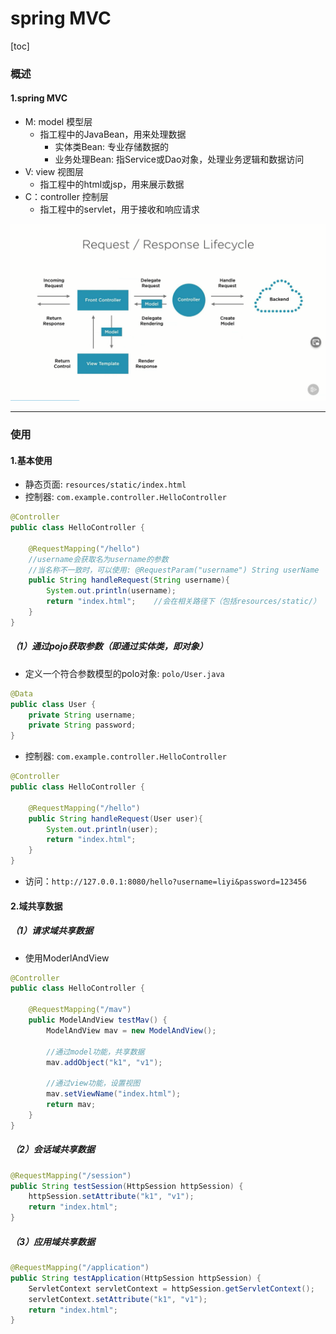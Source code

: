 # spring MVC

[toc]

### 概述

#### 1.spring MVC
* M: model 模型层
  * 指工程中的JavaBean，用来处理数据
    * 实体类Bean: 专业存储数据的
    * 业务处理Bean: 指Service或Dao对象，处理业务逻辑和数据访问
* V: view 视图层
  * 指工程中的html或jsp，用来展示数据
* C：controller 控制层
  * 指工程中的servlet，用于接收和响应请求

![](./imgs/overview_01.png)


***

### 使用

#### 1.基本使用

* 静态页面: `resources/static/index.html`
* 控制器: `com.example.controller.HelloController`
```java
@Controller
public class HelloController {

    @RequestMapping("/hello")
    //username会获取名为username的参数
    //当名称不一致时，可以使用: @RequestParam("username") String userName
    public String handleRequest(String username){
        System.out.println(username);
        return "index.html";    //会在相关路径下（包括resources/static/） 寻找名为index.html的这个文件
    }
}
```

##### （1）通过pojo获取参数（即通过实体类，即对象）
* 定义一个符合参数模型的polo对象: `polo/User.java`
```java
@Data
public class User {
    private String username;
    private String password;
}
```

* 控制器: `com.example.controller.HelloController`
```java
@Controller
public class HelloController {

    @RequestMapping("/hello")
    public String handleRequest(User user){
        System.out.println(user);
        return "index.html";
    }
}
```

* 访问：`http://127.0.0.1:8080/hello?username=liyi&password=123456`

#### 2.域共享数据

##### （1）请求域共享数据
  * 使用ModerlAndView
```java
@Controller
public class HelloController {

    @RequestMapping("/mav")
    public ModelAndView testMav() {
        ModelAndView mav = new ModelAndView();

        //通过model功能，共享数据
        mav.addObject("k1", "v1");

        //通过view功能，设置视图
        mav.setViewName("index.html");
        return mav;
    }
}
```

##### （2）会话域共享数据
```java
@RequestMapping("/session")
public String testSession(HttpSession httpSession) {
    httpSession.setAttribute("k1", "v1");
    return "index.html";
}
```

##### （3）应用域共享数据
```java
@RequestMapping("/application")
public String testApplication(HttpSession httpSession) {
    ServletContext servletContext = httpSession.getServletContext();
    servletContext.setAttribute("k1", "v1");
    return "index.html";
}
```
